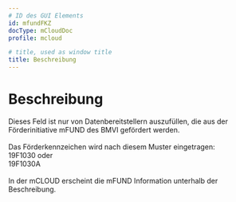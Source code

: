 ```yaml
---
# ID des GUI Elements
id: mfundFKZ
docType: mCloudDoc
profile: mcloud

# title, used as window title
title: Beschreibung
---
```


# Beschreibung

Dieses Feld ist nur von Datenbereitstellern auszufüllen, die aus der Förderinitiative mFUND des BMVI gefördert werden.<br /><br />Das Förderkennzeichen wird nach diesem Muster eingetragen:<br />19F1030 oder<br />19F1030A<br /><br />In der mCLOUD erscheint die mFUND Information unterhalb der Beschreibung.
